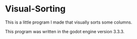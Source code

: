 # Visual-Sorting
This is a little program I made that visually sorts some columns.

This program was written in the godot engine version 3.3.3.
